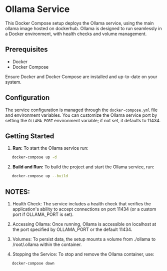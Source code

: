 # Ollama Service

This Docker Compose setup deploys the Ollama service, using the main ollama image hosted on dockerhub. Ollama is designed to run seamlessly in a Docker environment, with health checks and volume management. 

## Prerequisites

- Docker
- Docker Compose

Ensure Docker and Docker Compose are installed and up-to-date on your system.

## Configuration

The service configuration is managed through the `docker-compose.yml` file and environment variables. You can customize the Ollama service port by setting the `OLLAMA_PORT` environment variable; if not set, it defaults to 11434.

## Getting Started

1. **Run:** To start the Ollama service run:
```bash
   docker-compose up -d 
```

2. **Build and Run:** To build the project and start the Ollama service, run:
```bash
   docker-compose up --build
```

## NOTES:

1. Health Check: The service includes a health check that verifies the application's ability to accept connections on port 11434 (or a custom port if OLLAMA_PORT is set).

2. Accessing Ollama: Once running, Ollama is accessible on localhost at the port specified by OLLAMA_PORT or the default 11434.

3. Volumes: To persist data, the setup mounts a volume from ./ollama to /root/.ollama within the container. 

4. Stopping the Service: To stop and remove the Ollama container, use:

```bash
   docker-compose down
```

